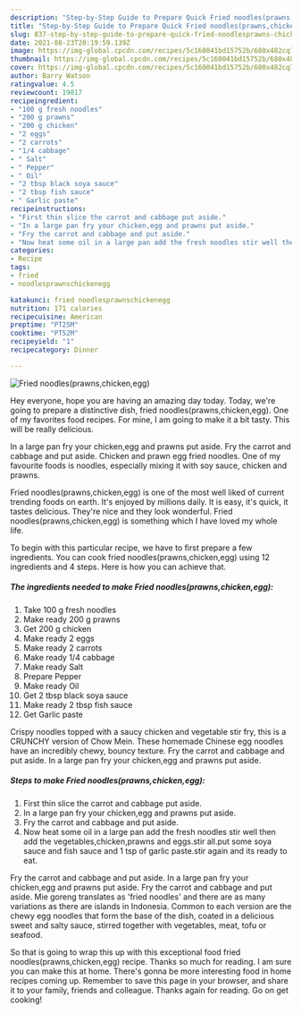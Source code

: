 ```yaml
---
description: "Step-by-Step Guide to Prepare Quick Fried noodles(prawns,chicken,egg)"
title: "Step-by-Step Guide to Prepare Quick Fried noodles(prawns,chicken,egg)"
slug: 837-step-by-step-guide-to-prepare-quick-fried-noodlesprawns-chicken-egg
date: 2021-08-23T20:19:59.139Z
image: https://img-global.cpcdn.com/recipes/5c160041bd15752b/680x482cq70/fried-noodlesprawnschickenegg-recipe-main-photo.jpg
thumbnail: https://img-global.cpcdn.com/recipes/5c160041bd15752b/680x482cq70/fried-noodlesprawnschickenegg-recipe-main-photo.jpg
cover: https://img-global.cpcdn.com/recipes/5c160041bd15752b/680x482cq70/fried-noodlesprawnschickenegg-recipe-main-photo.jpg
author: Barry Watson
ratingvalue: 4.5
reviewcount: 19817
recipeingredient:
- "100 g fresh noodles"
- "200 g prawns"
- "200 g chicken"
- "2 eggs"
- "2 carrots"
- "1/4 cabbage"
- " Salt"
- " Pepper"
- " Oil"
- "2 tbsp black soya sauce"
- "2 tbsp fish sauce"
- " Garlic paste"
recipeinstructions:
- "First thin slice the carrot and cabbage put aside."
- "In a large pan fry your chicken,egg and prawns put aside."
- "Fry the carrot and cabbage and put aside."
- "Now heat some oil in a large pan add the fresh noodles stir well then add the vegetables,chicken,prawns and eggs.stir all.put some soya sauce and fish sauce and 1 tsp of garlic paste.stir again and its ready to eat."
categories:
- Recipe
tags:
- fried
- noodlesprawnschickenegg

katakunci: fried noodlesprawnschickenegg 
nutrition: 171 calories
recipecuisine: American
preptime: "PT25M"
cooktime: "PT52M"
recipeyield: "1"
recipecategory: Dinner

---
```



![Fried noodles(prawns,chicken,egg)](https://img-global.cpcdn.com/recipes/5c160041bd15752b/680x482cq70/fried-noodlesprawnschickenegg-recipe-main-photo.jpg)

Hey everyone, hope you are having an amazing day today. Today, we're going to prepare a distinctive dish, fried noodles(prawns,chicken,egg). One of my favorites food recipes. For mine, I am going to make it a bit tasty. This will be really delicious.

In a large pan fry your chicken,egg and prawns put aside. Fry the carrot and cabbage and put aside. Chicken and prawn egg fried noodles. One of my favourite foods is noodles, especially mixing it with soy sauce, chicken and prawns.

Fried noodles(prawns,chicken,egg) is one of the most well liked of current trending foods on earth. It's enjoyed by millions daily. It is easy, it's quick, it tastes delicious. They're nice and they look wonderful. Fried noodles(prawns,chicken,egg) is something which I have loved my whole life.


To begin with this particular recipe, we have to first prepare a few ingredients. You can cook fried noodles(prawns,chicken,egg) using 12 ingredients and 4 steps. Here is how you can achieve that.

<!--inarticleads1-->

##### The ingredients needed to make Fried noodles(prawns,chicken,egg):

1. Take 100 g fresh noodles
1. Make ready 200 g prawns
1. Get 200 g chicken
1. Make ready 2 eggs
1. Make ready 2 carrots
1. Make ready 1/4 cabbage
1. Make ready  Salt
1. Prepare  Pepper
1. Make ready  Oil
1. Get 2 tbsp black soya sauce
1. Make ready 2 tbsp fish sauce
1. Get  Garlic paste


Crispy noodles topped with a saucy chicken and vegetable stir fry, this is a CRUNCHY version of Chow Mein. These homemade Chinese egg noodles have an incredibly chewy, bouncy texture. Fry the carrot and cabbage and put aside. In a large pan fry your chicken,egg and prawns put aside. 

<!--inarticleads2-->

##### Steps to make Fried noodles(prawns,chicken,egg):

1. First thin slice the carrot and cabbage put aside.
1. In a large pan fry your chicken,egg and prawns put aside.
1. Fry the carrot and cabbage and put aside.
1. Now heat some oil in a large pan add the fresh noodles stir well then add the vegetables,chicken,prawns and eggs.stir all.put some soya sauce and fish sauce and 1 tsp of garlic paste.stir again and its ready to eat.


Fry the carrot and cabbage and put aside. In a large pan fry your chicken,egg and prawns put aside. Fry the carrot and cabbage and put aside. Mie goreng translates as &#39;fried noodles&#39; and there are as many variations as there are islands in Indonesia. Common to each version are the chewy egg noodles that form the base of the dish, coated in a delicious sweet and salty sauce, stirred together with vegetables, meat, tofu or seafood. 

So that is going to wrap this up with this exceptional food fried noodles(prawns,chicken,egg) recipe. Thanks so much for reading. I am sure you can make this at home. There's gonna be more interesting food in home recipes coming up. Remember to save this page in your browser, and share it to your family, friends and colleague. Thanks again for reading. Go on get cooking!
